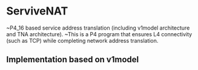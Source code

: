 # ServiveNAT
~P4_16 based service address translation (including v1model architecture and TNA architecture).
~This is a P4 program that ensures L4 connectivity (such as TCP) while completing network address translation.

## Implementation based on v1model
